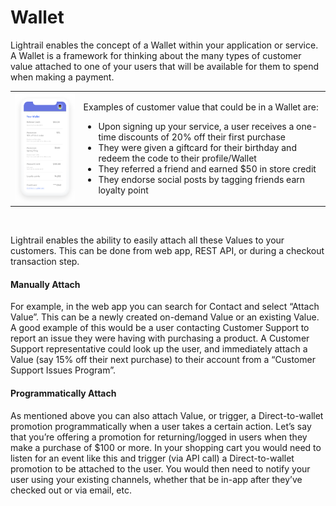 # Wallet

<p class= "intro">Lightrail enables the concept of a Wallet within your application or service. A Wallet is a framework for thinking about the many types of customer value attached to one of your users that will be available for them to spend when making a payment.</p>

<table class="no-border">
    <tr>
        <td>
            <img alt="wallet" style="width: 200px" src="https://raw.githubusercontent.com/Giftbit/Lightrail-API-V2-Docs/master/docs/assets/wallet.png" />
        </td>
        <td>
            <p>Examples of customer value that could be in a Wallet are:</p>
            <ul>
                <li>Upon signing up your service, a user receives a one-time discounts of 20% off their first purchase</li>
                <li>They were given a giftcard for their birthday and redeem the code to their profile/Wallet</li>
                <li>They referred a friend and earned $50 in store credit</li>
                <li>They endorse social posts by tagging friends earn loyalty point</li>
            </ul>
        </td>
    </tr>
</table>

<br/>

Lightrail enables the ability to easily attach all these Values to your customers. This can be done from web app, REST API, or during a checkout transaction step. 

#### Manually Attach

For example, in the web app you can search for Contact and select “Attach Value”. This can be a newly created on-demand Value or an existing Value. A good example of this would be a user contacting Customer Support to report an issue they were having with purchasing a product. A Customer Support representative could look up the user, and immediately attach a Value (say 15% off their next purchase) to their account from a “Customer Support Issues Program”.

#### Programmatically Attach

As mentioned above you can also attach Value, or trigger, a Direct-to-wallet promotion programmatically when a user takes a certain action. Let’s say that you’re offering a promotion for returning/logged in users when they make a purchase of $100 or more. In your shopping cart you would need to listen for an event like this and trigger (via API call) a Direct-to-wallet promotion to be attached to the user. You would then need to notify your user using your existing channels, whether that be in-app after they’ve checked out or via email, etc.
